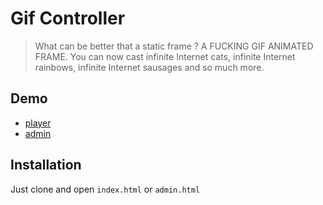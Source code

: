 Gif Controller
==============

> What can be better that a static frame ? A FUCKING GIF ANIMATED FRAME. You can
> now cast infinite Internet cats, infinite Internet rainbows, infinite Internet
> sausages and so much more.

Demo
----

* [player](http://gifomatic.science/)
* [admin](http://gifomatic.science/admin.html)

Installation
------------

Just clone and open `index.html` or `admin.html`
